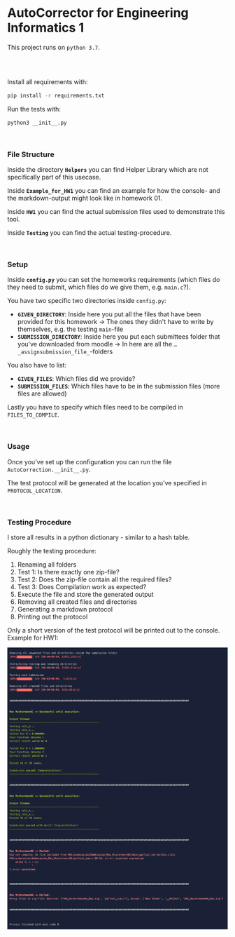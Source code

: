 # AutoCorrector for Engineering Informatics 1

This project runs on `python 3.7`.

<br/>
<br/>

Install all requirements with:

```bash
pip install -r requirements.txt
```

Run the tests with:
```bash
python3 __init__.py 
```

<br/>

### File Structure

Inside the directory **`Helpers`** you can find Helper Library which are not specifically part of this usecase.

Inside **`Example_for_HW1`** you can find an example for how the console- and the markdown-output might look like in homework 01.

Inside **`HW1`** you can find the actual submission files used to demonstrate this tool.

Inside **`Testing`** you can find the actual testing-procedure.


<br/>

### Setup

Inside **`config.py`** you can set the homeworks requirements (which files do they need to submit, which files do we give them, e.g. `main.c`?).



You have two specific two directories inside `config.py`:

* **`GIVEN_DIRECTORY`**: Inside here you put all the files that have been provided for this homework -> The ones they didn't have to write by themselves, e.g. the testing `main`-file
* **`SUBMISSION_DIRECTORY`**: Inside here you put each submittees folder that you've downloaded from moodle -> In here are all the `…_assignsubmission_file_`-folders



You also have to list:

* **`GIVEN_FILES`**: Which files did we provide?
* **`SUBMISSION_FILES`**: Which files have to be in the submission files (more files are allowed)



Lastly you have to specify which files need to be compiled in `FILES_TO_COMPILE`.


<br/>

### Usage

Once you’ve set up the configuration you can run the file `AutoCorrection.__init__.py`.

The test protocol will be generated at the location you’ve specified in `PROTOCOL_LOCATION`.


<br/>

### Testing Procedure

I store all results in a python dictionary - similar to a hash table.



Roughly the testing procedure:

1. Renaming all folders
2. Test 1: Is there exactly one zip-file?
3. Test 2: Does the zip-file contain all the required files?
4. Test 3: Does Compilation work as expected?
5. Execute the file and store the generated output
6. Removing all created files and directories
7. Generating a markdown protocol
8. Printing out the protocol 



Only a short version of the test protocol will be printed out to the console. Example for HW1:

![](Example_for_HW1/terminal_output.png)

